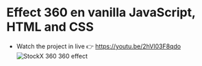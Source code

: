 # Effect 360 en vanilla JavaScript, HTML and CSS
- Watch the project in live 👉 https://youtu.be/2hVl03F8qdo
![StockX 360 360 effect](https://repository-images.githubusercontent.com/523868788/ee5f730f-3a88-4788-b489-ce8cec94452f)
